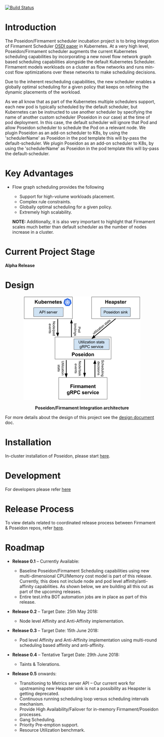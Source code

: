 [![Build Status](https://travis-ci.org/kubernetes-sigs/poseidon.svg?branch=master)](https://travis-ci.org/kubernetes-sigs/poseidon)

# Introduction
The Poseidon/Firmament scheduler incubation project is to bring integration of Firmament Scheduler [OSDI paper](https://www.usenix.org/conference/osdi16/technical-sessions/presentation/gog) in Kubernetes.
At a very high level, Poseidon/Firmament scheduler augments the 
current Kubernetes scheduling capabilities by incorporating a new 
novel flow network graph based scheduling capabilities alongside the default Kubernetes Scheduler. 
Firmament models workloads on a cluster as flow networks and runs min-cost flow optimizations over these networks to make scheduling decisions.

Due to the inherent rescheduling capabilities, the new scheduler enables a globally optimal scheduling for a given policy that keeps on refining the dynamic placements of the workload.

As we all know that as part of the Kubernetes multiple schedulers support, each new pod is typically scheduled by the default scheduler, but Kubernetes can be instructed to use another scheduler by specifying the name of another custom scheduler (Poseidon in our case) at the time of pod deployment. In this case, the default scheduler will ignore that Pod and allow Poseidon scheduler to schedule the Pod on a relevant node. We plugin Poseidon as an add-on scheduler to K8s, by using the 'schedulerName' as Poseidon in the pod template this will by-pass the default-scheduler. We plugin Poseidon as an add-on scheduler to K8s, by using the 'schedulerName' as Poseidon in the pod template this will by-pass the default-scheduler.

# Key Advantages

* Flow graph scheduling provides the following 
  * Support for high-volume workloads placement.
  * Complex rule constraints. 
  * Globally optimal scheduling for a given policy.
  * Extremely high scalability. 
  
  **NOTE:** Additionally, it is also very important to highlight that Firmament scales much better than default scheduler as the number of nodes increase in a cluster.

# Current Project Stage
**Alpha Release**

# Design 

   <p align="center">
  <img src="docs/poseidon.png"> 
<p align="center"> <b>Poseidon/Firmament Integration architecture</b> </p>
</p>



For more details about the design of this project see the [design document](https://docs.google.com/document/d/1VNoaw1GoRK-yop_Oqzn7wZhxMxvN3pdNjuaICjXLarA/edit?usp=sharing) doc.



# Installation
  In-cluster installation of Poseidon, please start [here](https://github.com/kubernetes-sigs/poseidon/blob/master/docs/install/README.md).
  
  
  
# Development
  For developers please refer [here](https://github.com/kubernetes-sigs/poseidon/blob/master/docs/devel/README.md)

# Release Process
To view details related to coordinated release process between Firmament & Poseidon repos, refer [here](https://github.com/kubernetes-sigs/poseidon/blob/master/docs/releases/release-process.md).

# Roadmap
  * **Release 0.1** – Currently Available:
    * Baseline Poseidon/Firmament Scheduling capabilities using new multi-dimensional CPU/Memory cost model is part of 
      this release. Currently, this does not include node and pod level affinity/anti-affinity capabilities. 
      As shown below, we are building all this out as part of the upcoming releases.    
    * Entire test.infra BOT automation jobs are in place as part of this release.
    
  * **Release 0.2** – Target Date: 25th May 2018:
    * Node level Affinity and Anti-Affinity implementation.
  * **Release 0.3** – Target Date: 15th June 2018:
    * Pod level Affinity and Anti-Affinity implementation using multi-round scheduling based affinity and anti-affinity.
  * **Release 0.4** – Tentative Target Date: 29th June 2018:
    * Taints & Tolerations.
  * **Release 0.5** onwards:
    * Transitioning to Metrics server API – Our current work for upstreaming new Heapster sink is not a possibility as Heapster is getting deprecated.
    * Continuous running scheduling loop versus scheduling intervals mechanism.
    * Provide High Availability/Failover for in-memory Firmament/Poseidon processes.
    * Gang Scheduling.
    * Priority Pre-emption support.
    * Resource Utilization benchmark.